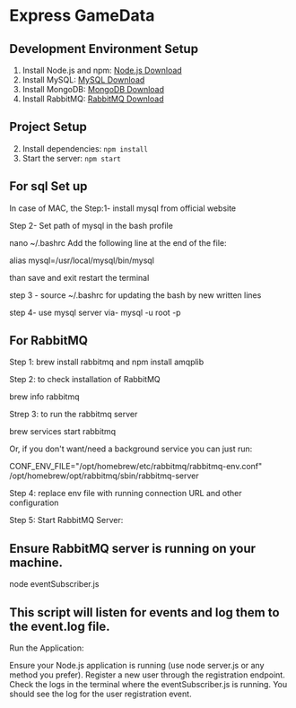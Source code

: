 # Express GameData 

## Development Environment Setup

1. Install Node.js and npm: [Node.js Download](https://nodejs.org/)
2. Install MySQL: [MySQL Download](https://dev.mysql.com/downloads/)
3. Install MongoDB: [MongoDB Download](https://www.mongodb.com/try/download/community)
4. Install RabbitMQ: [RabbitMQ Download](https://www.rabbitmq.com/download.html)

## Project Setup

2. Install dependencies: `npm install`
3. Start the server: `npm start`



## For sql Set up

In case of MAC, the
Step:1-
install mysql from official website

Step 2-
Set path of mysql in the bash profile

nano ~/.bashrc
Add the following line at the end of the file:

alias mysql=/usr/local/mysql/bin/mysql

than save and exit restart the terminal

step 3 -
source ~/.bashrc
 for updating the bash by new written lines 

step 4-
 use mysql server via-
 mysql -u root -p


## For RabbitMQ
Step 1:
brew install rabbitmq
and 
npm install amqplib


Step 2:
to check installation of RabbitMQ

 brew info rabbitmq 

Strep 3:
to run the rabbitmq server

  brew services start rabbitmq

Or, if you don't want/need a background service you can just run:

  CONF_ENV_FILE="/opt/homebrew/etc/rabbitmq/rabbitmq-env.conf" /opt/homebrew/opt/rabbitmq/sbin/rabbitmq-server


Step 4:
replace env file with running connection URL and other configuration


Step 5:
Start RabbitMQ Server:

## Ensure RabbitMQ server is running on your machine.

  node eventSubscriber.js

## This script will listen for events and log them to the event.log file.
Run the Application:

Ensure your Node.js application is running (use node server.js or any method you prefer).
Register a new user through the registration endpoint.
Check the logs in the terminal where the eventSubscriber.js is running. You should see the log for the user registration event.
